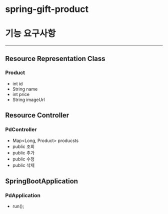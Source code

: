 # spring-gift-product
# 기능 요구사항
---
## Resource Representation Class
### Product
- int id
- String name
- int price
- String imageUrl

## Resource Controller
### PdController
- Map<Long, Product> producsts
- public 조회
- public 추가
- public 수정
- public 삭제

## SpringBootApplication
### PdApplication
- run();
